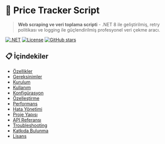# 🚀 Price Tracker Script

> **Web scraping ve veri toplama scripti** - .NET 8 ile geliştirilmiş, retry politikası ve logging ile güçlendirilmiş profesyonel veri çekme aracı.

[![.NET](https://img.shields.io/badge/.NET-8.0-blue.svg)](https://dotnet.microsoft.com/download)
[![License](https://img.shields.io/badge/License-MIT-green.svg)](LICENSE)
[![GitHub stars](https://img.shields.io/github/stars/alknbugra/price-tracker-script.svg)](https://github.com/alknbugra/price-tracker-script/stargazers)

## 📋 İçindekiler

- [Özellikler](#-özellikler)
- [Gereksinimler](#-gereksinimler)
- [Kurulum](#-kurulum)
- [Kullanım](#-kullanım)
- [Konfigürasyon](#-konfigürasyon)
- [Özelleştirme](#-özelleştirme)
- [Performans](#-performans)
- [Hata Yönetimi](#-hata-yönetimi)
- [Proje Yapısı](#-proje-yapısı)
- [API Referansı](#-api-referansı)
- [Troubleshooting](#-troubleshooting)
- [Katkıda Bulunma](#-katkıda-bulunma)
- [Lisans](#-lisans)
